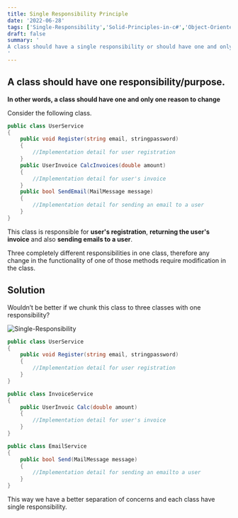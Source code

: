 ```yaml
---
title: Single Responsibility Principle
date: '2022-06-28'
tags: ['Single-Responsibility','Solid-Principles-in-c#','Object-Oriented-Programming']
draft: false
summary: '
A class should have a single responsibility or should have one and only one reason to change.
'
---
```


## A class should have one responsibility/purpose.

**In other words, a class should have one and only one reason to change**

Consider the following class.

```csharp showLineNumbers
public class UserService
{
    public void Register(string email, stringpassword)
    {
        //Implementation detail for user registration
    }
    public UserInvoice CalcInvoices(double amount)
    {
        //Implementation detail for user's invoice
    }
    public bool SendEmail(MailMessage message)
    {
        //Implementation detail for sending an email to a user
    }
}
```

This class is responsible for **user's registration**, **returning the user's invoice** and also **sending emails to a user**.

Three completely different responsibilities in one class, therefore any change in the functionality of one of those methods require modification in the class.

## Solution

Wouldn’t be better if we chunk this class to three classes with one responsibility?

![Single-Responsibility](https://i.ibb.co/s6R6mCB/11.jpg)

```csharp showLineNumbers
public class UserService
{
    public void Register(string email, stringpassword)
    {
        //Implementation detail for user registration
    }
}
```

```csharp showLineNumbers
public class InvoiceService
{
    public UserInvoic Calc(double amount)
    {
        //Implementation detail for user's invoice
    }
}
```

```csharp showLineNumbers
public class EmailService
{
    public bool Send(MailMessage message)
    {
        //Implementation detail for sending an emailto a user
    }
}
```

This way we have a better separation of concerns and each class have single responsibility.
